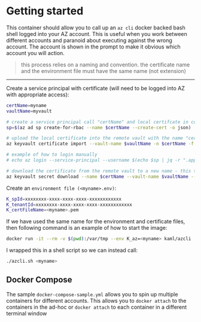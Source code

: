 # Getting started

This container should allow you to call up an `az cli` docker backed bash shell logged into your AZ account.  This is useful when you work between different accounts and paranoid about executing against the wrong account.  The account is shown in the prompt to make it obvious which account you will action.

> this process relies on a naming and convention.  the certificate name and the environment file must have the same name (not extension)

---

Create a service principal with certificate (will need to be logged into AZ with appropriate access):

```bash
certName=myname
vaultName=myvault

# create a service principal call "certName" and local certifcate in correct format
sp=$(az ad sp create-for-rbac --name $certName --create-cert -o json)

# upload the local certificate into the remote vault with the name "certName"
az keyvault certificate import --vault-name $vaultName -n $certName -f $(echo $sp | jq -r ".fileWithCertAndPrivateKey")

# example of how to login manually
# echo az login --service-principal --username $(echo $sp | jq -r ".appId") --tenant $(echo $sp | jq -r ".tenant") --password $(echo $sp | jq -r ".fileWithCertAndPrivateKey")

# download the certificate from the remote vault to a new name - this tests the certificate was uploaded
az keyvault secret download --name $certName --vault-name $vaultName --file $(echo $certName | tr -d ' ').pem
```

Create an `environment file (<myname>.env)`:

```bash
K_spId=xxxxxxxx-xxxx-xxxx-xxxx-xxxxxxxxxxxx
K_tenantId=xxxxxxxx-xxxx-xxxx-xxxx-xxxxxxxxxxxx
K_certFileName=<myname>.pem
```

If we have used the same name for the environment and certificate files, then following command is an example of how to start the image:

```bash
docker run -it --rm -v $(pwd):/var/tmp --env K_az=<myname> kaml/azcli
```

I wrapped this in a shell script so we can instead call:

```bash
./azcli.sh <myname>
```

## Docker Compose

The sample `docker-compose-sample.yml` allows you to spin up multiple containers for different accounts.  This allows you to `docker attach` to the containers in the ad-hoc or `docker attach` to each container in a different terminal window

